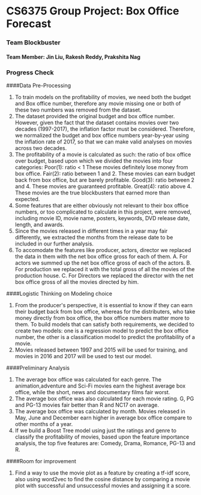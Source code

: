 # CS6375 Group Project: Box Office Forecast
### Team Blockbuster
#### Team Member: Jin Liu, Rakesh Reddy, Prakshita Nag

### Progress Check

####Data Pre-Processing
1. To train models on the profitability of movies, we need both the budget and Box office number, therefore any movie missing one or both of these two numbers was removed from the dataset.
2. The dataset provided the original budget and box office number. However, given the fact that the dataset contains movies over two decades (1997-2017), the inflation factor must be considered. Therefore, we normalized the budget and box office numbers year-by-year using the inflation rate of 2017, so that we can make valid analyses on movies across two decades.
3. The profitability of a movie is calculated as such: the ratio of box office over budget, based upon which we divided the movies into four categories:
Poor(1): ratio < 1 These movies definitely lose money from box office.
Fair(2): ratio between 1 and 2. These movies can earn budget back from box office, but are barely profitable.
Good(3): ratio between 2 and 4. These movies are guaranteed profitable.
Great(4): ratio above 4. These movies are the true blockbusters that earned more than expected.
4. Some features that are either obviously not relevant to their box office numbers, or too complicated to calculate in this project, were removed, including movie ID, movie name, posters, keywords, DVD release date, length, and awards.
5. Since the movies released in different times in a year may fair differently, we extracted the months from the release date to be included in our further analysis.
6. To accomodate the features like producer, actors, director we replaced the data in them with the net box office gross for each of them.
	A. For actors we summed up the net box office gross of each of the actors.
	B. For production we replaced it with the total gross of all the movies of the production house.
	C. For Directors we replaced the director with the net box office gross of all the movies directed by him.

####Logistic Thinking on Modeling choice
1. From the producer's perspective, it is essential to know if they can earn their budget back from box office, whereas for the distributers, who take money directly from box office, the box office numbers matter more to them. To build models that can satisfy both requirements, we decided to create two models: one is a regression model to predict the box office number, the other is a classification model to predict the profitability of a movie.
2. Movies released between 1997 and 2015 will be used for training, and movies in 2016 and 2017 will be used to test our model.

####Preliminary Analysis
1. The average box office was calculated for each genre. The animation,adventure and Sci-Fi movies earn the highest average box office, while the short, news and documentary films fair worst.
2. The average box office was also calculated for each movie rating. G, PG and PG-13 movies fair better than R and NC17 on average.
3. The average box office was calculated by month. Movies released in May, June and December earn higher in average box office compare to other months of a year.
4. If we build a Boost Tree model using just the ratings and genre to classify the profitability of movies, based upon the feature importance analysis, the top five features are: Comedy, Drama, Romance, PG-13 and R.

####Room for improvement
1. Find a way to use the movie plot as a feature by creating a tf-idf score, also using word2vec to find the cosine distance by comparing a movie plot with successful and unsuccessful movies and assigning it a score.